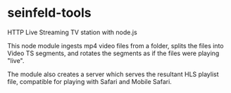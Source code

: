 seinfeld-tools
==============

HTTP Live Streaming TV station with node.js

This node module ingests mp4 video files from a folder, splits the files into Video TS segments, and rotates the segments as if the files were playing "live".

The module also creates a server which serves the resultant HLS playlist file, compatible for playing with Safari and Mobile Safari.
